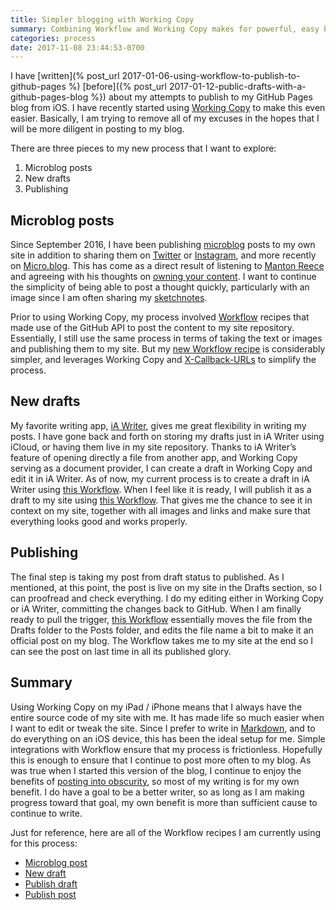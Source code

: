 ```yaml
---
title: Simpler blogging with Working Copy
summary: Combining Workflow and Working Copy makes for powerful, easy blogging from iOS with a GitHub Pages blog
categories: process
date: 2017-11-08 23:44:53-0700
---
```


I have [written](% post_url 2017-01-06-using-workflow-to-publish-to-github-pages %) [before]({% post_url 2017-01-12-public-drafts-with-a-github-pages-blog %}) about my attempts to publish to my GitHub Pages blog from iOS. I have recently started using [Working Copy](https://workingcopyapp.com/) to make this even easier. Basically, I am trying to remove all of my excuses in the hopes that I will be more diligent in posting to my blog. 

There are three pieces to my new process that I want to explore:

1. Microblog posts
2. New drafts
3. Publishing

## Microblog posts
Since September 2016, I have been publishing [microblog](/microblog) posts to my own site in addition to sharing them on [Twitter](https://twitter.com/bsndesign) or [Instagram](https://instagram.com/sketchnotable), and more recently on [Micro.blog](https://micro.blog/bsn). This has come as a direct result of listening to [Manton Reece](http://manton.org) and agreeing with his thoughts on [owning your content](http://www.manton.org/2017/02/owning-your-content-matters-right-now.html). I want to continue the simplicity of being able to post a thought quickly, particularly with an image since I am often sharing my [sketchnotes](/categories/sketchnotes).

Prior to using Working Copy, my process involved [Workflow]() recipes that made use of the GitHub API to post the content to my site repository. Essentially, I still use the same process in terms of taking the text or images and publishing them to my site. But my [new Workflow recipe]() is considerably simpler, and leverages Working Copy and [X-Callback-URLs](http://x-callback-url.com/) to simplify the process.

## New drafts
My favorite writing app, [iA Writer](), gives me great flexibility in writing my posts. I have gone back and forth on storing my drafts just in iA Writer using iCloud, or having them live in my site repository. Thanks to iA Writer’s feature of opening directly a file from another app, and Working Copy serving as a document provider, I can create a draft in Working Copy and edit it in iA Writer. As of now, my current process is to create a draft in iA Writer using [this Workflow](). When I feel like it is ready, I will publish it as a draft to my site using [this Workflow](). That gives me the chance to see it in context on my site, together with all images and links and make sure that everything looks good and works properly.

## Publishing
The final step is taking my post from draft status to published. As I mentioned, at this point, the post is live on my site in the Drafts section, so I can proofread and check everything. I do my editing either in Working Copy or iA Writer, committing the changes back to GitHub. When I am finally ready to pull the trigger, [this Workflow]() essentially moves the file from the Drafts folder to the Posts folder, and edits the file name a bit to make it an official post on my blog. The Workflow takes me to my site at the end so I can see the post on last time in all its published glory.

## Summary
Using Working Copy on my iPad / iPhone means that I always have the entire source code of my site with me. It has made life so much easier when I want to edit or tweak the site. Since I prefer to write in [Markdown](), and to do everything on an iOS device, this has been the ideal setup for me. Simple integrations with Workflow ensure that my process is frictionless. Hopefully this is enough to ensure that I continue to post more often to my blog. As was true when I started this version of the blog, I continue to enjoy the benefits of [posting into obscurity](), so most of my writing is for my own benefit. I do have a goal to be a better writer, so as long as I am making progress toward that goal, my own benefit is more than sufficient cause to continue to write.

Just for reference, here are all of the Workflow recipes I am currently using for this process:

- [Microblog post]()
- [New draft]()
- [Publish draft]()
- [Publish post]()

